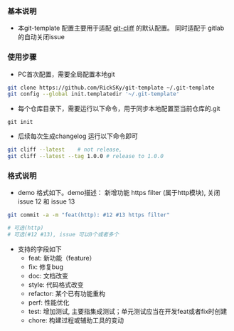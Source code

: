 ### 基本说明
* 本git-template 配置主要用于适配 [git-cliff](https://github.com/orhun/git-cliff) 的默认配置。 同时适配于 gitlab 的自动关闭issue

### 使用步骤
* PC首次配置，需要全局配置本地git
```bash
git clone https://github.com/RickSKy/git-template ~/.git-template
git config --global init.templatedir '~/.git-template'
```
* 每个仓库目录下，需要运行以下命令，用于同步本地配置至当前仓库的.git
```
git init
```
* 后续每次生成changelog 运行以下命令即可
```bash 
git cliff --latest    # not release, 
git cliff --latest --tag 1.0.0 # release to 1.0.0
```

### 格式说明
* demo 格式如下。demo描述： 新增功能 https filter (属于http模块), 关闭issue 12 和 issue 13
```bash
git commit -a -m "feat(http): #12 #13 https filter"

# 可选(http)
# 可选(#12 #13), issue 可以0个或者多个
```
* 支持的字段如下
  * feat: 新功能（feature）
  * fix: 修复bug
  * doc: 文档改变
  * style: 代码格式改变
  * refactor: 某个已有功能重构
  * perf: 性能优化
  * test: 增加测试, 主要指集成测试；单元测试应当在开发feat或者fix时创建
  * chore: 构建过程或辅助工具的变动



